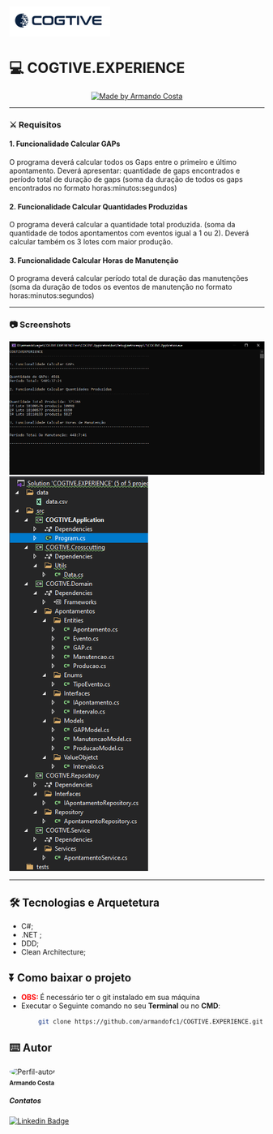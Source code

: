 ![Arquitetura](screens/logo.png)

# 💻 COGTIVE.EXPERIENCE
<p align="center">
    <a href="https://www.linkedin.com/in/dev-full-stack/">
        <img alt="Made by Armando Costa" src="https://img.shields.io/badge/made%20by-Armando Costa-%23fc8406">
    </a>
</p>

---

### ⚔ Requisitos

#### 1. Funcionalidade Calcular GAPs

O programa deverá calcular todos os Gaps entre o primeiro e último apontamento. Deverá apresentar: quantidade de gaps encontrados e período total de duração de gaps (soma da duração de todos os gaps encontrados no formato horas:minutos:segundos)

#### 2. Funcionalidade Calcular Quantidades Produzidas

O programa deverá calcular a quantidade total produzida. (soma da quantidade de todos apontamentos com eventos igual a 1 ou 2). Deverá calcular também os 3 lotes com maior produção.

#### 3. Funcionalidade Calcular Horas de Manutenção

O programa deverá calcular período total de duração das manutenções (soma da duração de todos os eventos de manutenção no formato horas:minutos:segundos)

---

### 📷 Screenshots

![Funcionalidades](screens/funcionalidades.png)
![Arquetetura](screens/solution.png)

---

## 🛠️ Tecnologias e Arquetetura

- C#;
- .NET ;
- DDD;
- Clean Architecture;

## ⏬ Como baixar o projeto
- <b style="color:red"> OBS: </b> É necessário ter o git instalado em sua máquina
- Executar o Seguinte comando no seu **Terminal** ou no **CMD**:

```bash
        git clone https://github.com/armandofc1/COGTIVE.EXPERIENCE.git
```


## ⌨️ Autor

<img style="border-radius: 50%;" src="https://avatars.githubusercontent.com/u/236738?v=4" width="100px;" alt="Perfil-autor" ><br>
<sub><b>Armando Costa</b></sub>

##### Contatos
[![Linkedin Badge](https://img.shields.io/badge/-LinkedIn-blue?style=flat-square&logo=Linkedin&logoColor=white&link=https://www.linkedin.com/in/dev-full-stack/)](https://www.linkedin.com/in/dev-full-stack/)

